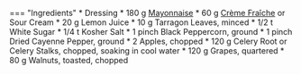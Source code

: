 === "Ingredients"
    * Dressing
        * 180 g [Mayonnaise](../../sauces/hollandaise/mayonnaise/index.md)
        * 60 g [Crème Fraîche](../../sauces/creme-fraiche.md) or Sour Cream
        * 20 g Lemon Juice
        * 10 g Tarragon Leaves, minced
        * 1/2 t White Sugar
        * 1/4 t Kosher Salt
        * 1 pinch Black Peppercorn, ground
        * 1 pinch Dried Cayenne Pepper, ground
    * 2 Apples, chopped
    * 120 g Celery Root or Celery Stalks, chopped, soaking in cool water
    * 120 g Grapes, quartered
    * 80 g Walnuts, toasted, chopped

[^1]:
    Mitzewich, John. ["A Waldorf Salad by Any Other Name"](https://foodwishes.blogspot.com/2015/10/a-waldorf-salad-by-any-other-name.html) *Food Wishes.* 29 October 2015.

